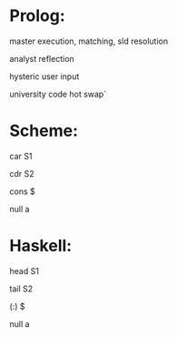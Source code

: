 # Prolog:


master    execution, matching, sld resolution

analyst   reflection

hysteric  user input

university  code hot swap`



# Scheme:

car S1

cdr S2

cons  $

null  a


# Haskell:

head  S1

tail  S2

(:) $

null  a
